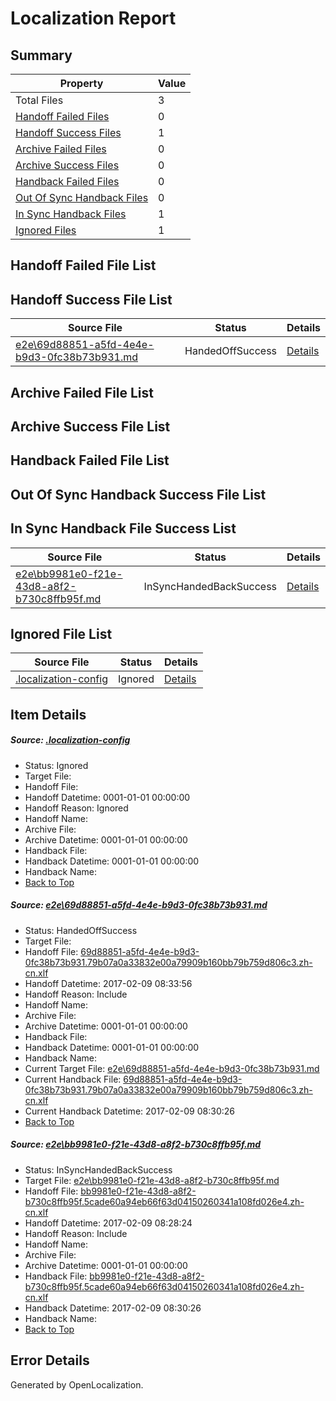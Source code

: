 # <a name='report-top'></a> Localization Report

## Summary
 Property | Value 
 -------- | ----- 
 Total Files | 3
[ Handoff Failed Files ](#handoff-failed-list)| 0
[ Handoff Success Files ](#handoff-success-list)| 1
[ Archive Failed Files ](#archive-failed-list)| 0
[ Archive Success Files ](#archive-success-list)| 0
[ Handback Failed Files ](#handback-failed-list)| 0
[ Out Of Sync Handback Files ](#outofsync-handback-success-list)| 0
[ In Sync Handback Files ](#insync-handback-success-list)| 1
[ Ignored Files ](#ignored-list)| 1

## <a name='handoff-failed-list'></a> Handoff Failed File List

## <a name='handoff-success-list'></a> Handoff Success File List
 Source File | Status | Details 
 ----------- | ------ | ------- 
 [e2e\69d88851-a5fd-4e4e-b9d3-0fc38b73b931.md](https://github.com/OpenLocalizationTestOrg/ol-test0/blob/8cc5e1480ca0ef48dac158b08d591cfd7e8b7bf3/e2e/69d88851-a5fd-4e4e-b9d3-0fc38b73b931.md) | HandedOffSuccess | [Details](#9f9988fb175715b0c856208e84765ab77a2a429f1)

## <a name='archive-failed-list'></a> Archive Failed File List

## <a name='archive-success-list'></a> Archive Success File List

## <a name='handback-failed-list'></a> Handback Failed File List

## <a name='outofsync-handback-success-list'></a> Out Of Sync Handback Success File List

## <a name='insync-handback-success-list'></a> In Sync Handback File Success List
 Source File | Status | Details 
 ----------- | ------ | ------- 
 [e2e\bb9981e0-f21e-43d8-a8f2-b730c8ffb95f.md](https://github.com/OpenLocalizationTestOrg/ol-test0/blob/e6f5d1004965b98b7ecc71db30a9b743cc2e40f1/e2e/bb9981e0-f21e-43d8-a8f2-b730c8ffb95f.md) | InSyncHandedBackSuccess | [Details](#bf0eb881626dded5fc1f4f3bc8b33e0d1bd8292a2)

## <a name='ignored-list'></a> Ignored File List
 Source File | Status | Details 
 ----------- | ------ | ------- 
 [.localization-config](https://github.com/OpenLocalizationTestOrg/ol-test0/blob/8cc5e1480ca0ef48dac158b08d591cfd7e8b7bf3/.localization-config) | Ignored | [Details](#cb0632cf59c1387fc1742bfb9fa3c47f87e2e5c90)

## Item Details
##### <a name='cb0632cf59c1387fc1742bfb9fa3c47f87e2e5c90'></a> Source: [.localization-config](https://github.com/OpenLocalizationTestOrg/ol-test0/blob/8cc5e1480ca0ef48dac158b08d591cfd7e8b7bf3/.localization-config)
* Status: Ignored
* Target File: 
* Handoff File: 
* Handoff Datetime: 0001-01-01 00:00:00
* Handoff Reason: Ignored
* Handoff Name: 
* Archive File: 
* Archive Datetime: 0001-01-01 00:00:00
* Handback File: 
* Handback Datetime: 0001-01-01 00:00:00
* Handback Name: 
* [Back to Top](#report-top)

##### <a name='9f9988fb175715b0c856208e84765ab77a2a429f1'></a> Source: [e2e\69d88851-a5fd-4e4e-b9d3-0fc38b73b931.md](https://github.com/OpenLocalizationTestOrg/ol-test0/blob/8cc5e1480ca0ef48dac158b08d591cfd7e8b7bf3/e2e/69d88851-a5fd-4e4e-b9d3-0fc38b73b931.md)
* Status: HandedOffSuccess
* Target File: 
* Handoff File: [69d88851-a5fd-4e4e-b9d3-0fc38b73b931.79b07a0a33832e00a79909b160bb79b759d806c3.zh-cn.xlf](https://github.com/OpenLocalizationTestOrg/ol-test0-handoff/blob/f722b409e5dc325fc5351a40c8095337faf63239/ol-handoff/OpenLocalizationTestOrg/ol-test0-zhcn/shujia/ht/69d88851-a5fd-4e4e-b9d3-0fc38b73b931.79b07a0a33832e00a79909b160bb79b759d806c3.zh-cn.xlf)
* Handoff Datetime: 2017-02-09 08:33:56
* Handoff Reason: Include
* Handoff Name: 
* Archive File: 
* Archive Datetime: 0001-01-01 00:00:00
* Handback File: 
* Handback Datetime: 0001-01-01 00:00:00
* Handback Name: 
* Current Target File: [e2e\69d88851-a5fd-4e4e-b9d3-0fc38b73b931.md](https://github.com/OpenLocalizationTestOrg/ol-test0-zhcn/blob/88775ee205539af862068146deaf3871ecdf76b6/e2e/69d88851-a5fd-4e4e-b9d3-0fc38b73b931.md)
* Current Handback File: [69d88851-a5fd-4e4e-b9d3-0fc38b73b931.79b07a0a33832e00a79909b160bb79b759d806c3.zh-cn.xlf](https://github.com/OpenLocalizationTestOrg/ol-test0-handback/blob/9d6db19f35880e9c3e216cd3fc5890824a78b004/ol-handback/OpenLocalizationTestOrg/ol-test0-zhcn/shujia/ht/69d88851-a5fd-4e4e-b9d3-0fc38b73b931.79b07a0a33832e00a79909b160bb79b759d806c3.zh-cn.xlf)
* Current Handback Datetime: 2017-02-09 08:30:26
* [Back to Top](#report-top)

##### <a name='bf0eb881626dded5fc1f4f3bc8b33e0d1bd8292a2'></a> Source: [e2e\bb9981e0-f21e-43d8-a8f2-b730c8ffb95f.md](https://github.com/OpenLocalizationTestOrg/ol-test0/blob/e6f5d1004965b98b7ecc71db30a9b743cc2e40f1/e2e/bb9981e0-f21e-43d8-a8f2-b730c8ffb95f.md)
* Status: InSyncHandedBackSuccess
* Target File: [e2e\bb9981e0-f21e-43d8-a8f2-b730c8ffb95f.md](https://github.com/OpenLocalizationTestOrg/ol-test0-zhcn/blob/88775ee205539af862068146deaf3871ecdf76b6/e2e/bb9981e0-f21e-43d8-a8f2-b730c8ffb95f.md)
* Handoff File: [bb9981e0-f21e-43d8-a8f2-b730c8ffb95f.5cade60a94eb66f63d04150260341a108fd026e4.zh-cn.xlf](https://github.com/OpenLocalizationTestOrg/ol-test0-handoff/blob/8ed32a588d0299228489453275a58309639cffd1/ol-handoff/OpenLocalizationTestOrg/ol-test0-zhcn/shujia/ht/bb9981e0-f21e-43d8-a8f2-b730c8ffb95f.5cade60a94eb66f63d04150260341a108fd026e4.zh-cn.xlf)
* Handoff Datetime: 2017-02-09 08:28:24
* Handoff Reason: Include
* Handoff Name: 
* Archive File: 
* Archive Datetime: 0001-01-01 00:00:00
* Handback File: [bb9981e0-f21e-43d8-a8f2-b730c8ffb95f.5cade60a94eb66f63d04150260341a108fd026e4.zh-cn.xlf](https://github.com/OpenLocalizationTestOrg/ol-test0-handback/blob/9d6db19f35880e9c3e216cd3fc5890824a78b004/ol-handback/OpenLocalizationTestOrg/ol-test0-zhcn/shujia/ht/bb9981e0-f21e-43d8-a8f2-b730c8ffb95f.5cade60a94eb66f63d04150260341a108fd026e4.zh-cn.xlf)
* Handback Datetime: 2017-02-09 08:30:26
* Handback Name: 
* [Back to Top](#report-top)


## Error Details

Generated by OpenLocalization.
